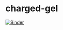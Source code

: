 # charged-gel

[![Binder](https://mybinder.org/badge_logo.svg)](https://mybinder.org/v2/gh/utkugurel/charged-gel/main?labpath=charged_gel.ipynb)
